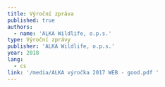 ```yaml
---
title: Výroční zpráva
published: true
authors:
  - name: 'ALKA Wildlife, o.p.s.'
type: Výroční zprávy
publisher: 'ALKA Wildlife, o.p.s.'
year: 2018
lang:
  - cs
link: '/media/ALKA výročka 2017 WEB - good.pdf '
---
```


